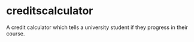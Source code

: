 # creditscalculator
A credit calculator which tells a university student if they progress in their course.
